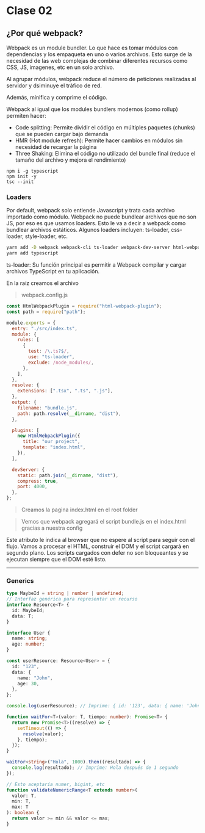 # Clase 02

## ¿Por qué webpack?

Webpack es un module bundler. Lo que hace es tomar módulos con dependencias y los empaqueta en uno o varios archivos. Esto surge de la necesidad de las web complejas de combinar diferentes recursos como CSS, JS, imagenes, etc en un solo archivo.

Al agrupar módulos, webpack reduce el número de peticiones realizadas al servidor y dsiminuye el tráfico de red.

Además, minifica y comprime el código.

Webpack al igual que los modules bundlers modernos (como rollup) permiten hacer:

- Code splitting: Permite dividir el código en múltiples paquetes (chunks) que se pueden cargar bajo demanda
- HMR (Hot module refresh): Permite hacer cambios en módulos sin necesidad de recargar la página
- Three Shaking: Elimina el código no utilizado del bundle final (reduce el tamaño del archivo y mejora el rendimiento)

```
npm i -g typescript
npm init -y
tsc --init
```

### Loaders

Por default, webpack solo entiende Javascript y trata cada archivo importado como módulo. Webpack no puede bundlear archivos que no son JS, por eso es que usamos loaders. Esto le va a decir a webpack como bundlear archivos estáticos. Algunos loaders incluyen: ts-loader, css-loader, style-loader, etc.

```bash
yarn add -D webpack webpack-cli ts-loader webpack-dev-server html-webpack-plugin
yarn add typescript
```

ts-loader: Su función principal es permitir a Webpack compilar y cargar archivos TypeScript en tu aplicación.

En la raíz creamos el archivo

> webpack.config.js

```javascript
const HtmlWebpackPlugin = require("html-webpack-plugin");
const path = require("path");

module.exports = {
  entry: "./src/index.ts",
  module: {
    rules: [
      {
        test: /\.ts?$/,
        use: "ts-loader",
        exclude: /node_modules/,
      },
    ],
  },
  resolve: {
    extensions: [".tsx", ".ts", ".js"],
  },
  output: {
    filename: "bundle.js",
    path: path.resolve(__dirname, "dist"),
  },

  plugins: [
    new HtmlWebpackPlugin({
      title: "our project",
      template: "index.html",
    }),
  ],

  devServer: {
    static: path.join(__dirname, "dist"),
    compress: true,
    port: 4000,
  },
};
```

> Creamos la pagina index.html en el root folder

> Vemos que webpack agregará el script bundle.js en el index.html gracias a nuestra config

Este atributo le indica al browser que no espere al script para seguir con el flujo. Vamos a procesar el HTML, construir el DOM y el script cargará en segundo plano. Los scripts cargados con defer no son bloqueantes y se ejecutan siempre que el DOM esté listo.

<hr />

### Generics

```typescript
type MaybeId = string | number | undefined;
// Interfaz genérica para representar un recurso
interface Resource<T> {
  id: MaybeId;
  data: T;
}

interface User {
  name: string;
  age: number;
}

const userResource: Resource<User> = {
  id: "123",
  data: {
    name: "John",
    age: 30,
  },
};

console.log(userResource); // Imprime: { id: '123', data: { name: 'John', age: 30 } }

function waitFor<T>(valor: T, tiempo: number): Promise<T> {
  return new Promise<T>((resolve) => {
    setTimeout(() => {
      resolve(valor);
    }, tiempo);
  });
}

waitFor<string>("Hola", 1000).then((resultado) => {
  console.log(resultado); // Imprime: Hola después de 1 segundo
});

// Esto aceptaría numer, bigint, etc
function validateNumericRange<T extends number>(
  valor: T,
  min: T,
  max: T
): boolean {
  return valor >= min && valor <= max;
}
```
